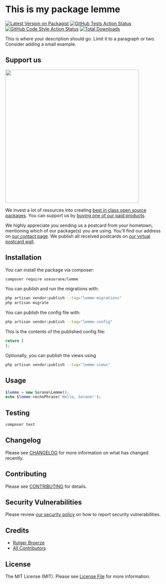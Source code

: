 # This is my package lemme

[![Latest Version on Packagist](https://img.shields.io/packagist/v/usesorane/lemme.svg?style=flat-square)](https://packagist.org/packages/usesorane/lemme)
[![GitHub Tests Action Status](https://img.shields.io/github/actions/workflow/status/usesorane/lemme/run-tests.yml?branch=main&label=tests&style=flat-square)](https://github.com/usesorane/lemme/actions?query=workflow%3Arun-tests+branch%3Amain)
[![GitHub Code Style Action Status](https://img.shields.io/github/actions/workflow/status/usesorane/lemme/fix-php-code-style-issues.yml?branch=main&label=code%20style&style=flat-square)](https://github.com/usesorane/lemme/actions?query=workflow%3A"Fix+PHP+code+style+issues"+branch%3Amain)
[![Total Downloads](https://img.shields.io/packagist/dt/usesorane/lemme.svg?style=flat-square)](https://packagist.org/packages/usesorane/lemme)

This is where your description should go. Limit it to a paragraph or two. Consider adding a small example.

## Support us

[<img src="https://github-ads.s3.eu-central-1.amazonaws.com/lemme.jpg?t=1" width="419px" />](https://spatie.be/github-ad-click/lemme)

We invest a lot of resources into creating [best in class open source packages](https://spatie.be/open-source). You can support us by [buying one of our paid products](https://spatie.be/open-source/support-us).

We highly appreciate you sending us a postcard from your hometown, mentioning which of our package(s) you are using. You'll find our address on [our contact page](https://spatie.be/about-us). We publish all received postcards on [our virtual postcard wall](https://spatie.be/open-source/postcards).

## Installation

You can install the package via composer:

```bash
composer require usesorane/lemme
```

You can publish and run the migrations with:

```bash
php artisan vendor:publish --tag="lemme-migrations"
php artisan migrate
```

You can publish the config file with:

```bash
php artisan vendor:publish --tag="lemme-config"
```

This is the contents of the published config file:

```php
return [
];
```

Optionally, you can publish the views using

```bash
php artisan vendor:publish --tag="lemme-views"
```

## Usage

```php
$lemme = new Sorane\Lemme();
echo $lemme->echoPhrase('Hello, Sorane!');
```

## Testing

```bash
composer test
```

## Changelog

Please see [CHANGELOG](CHANGELOG.md) for more information on what has changed recently.

## Contributing

Please see [CONTRIBUTING](CONTRIBUTING.md) for details.

## Security Vulnerabilities

Please review [our security policy](../../security/policy) on how to report security vulnerabilities.

## Credits

- [Rutger Broerze](https://github.com/usesorane)
- [All Contributors](../../contributors)

## License

The MIT License (MIT). Please see [License File](LICENSE.md) for more information.
